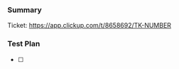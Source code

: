 <!---
INSTRUCTIONS (all instructional comments are hidden)

1) Update PR title to *TK-NUMBER: [Short Description of Fix]* for the automated release notes.
2) Update the link to the Clickup ticket and fill in the Summary section.
3) Add a Test Plan for reviewers and QA to follow.
4) Add any labels that help identify the PR (Bug, Enhancement, etc.).
5) Make sure to update/add any relevant documentation in docs directory written in markdown and reference it in mkdocs.yaml
-->

### Summary

Ticket: https://app.clickup.com/t/8658692/TK-NUMBER

<!--- Discuss what changed, why, and the implementation. Include screenshots if appropriate. -->

### Test Plan

<!--- Please outline the tests that the reviewer and/or QA team should perform in order to test your changes. Clearly indicate expected behavior, and do not make any assumptions about the application state (acting user, member type, etc). -->

- [ ] 